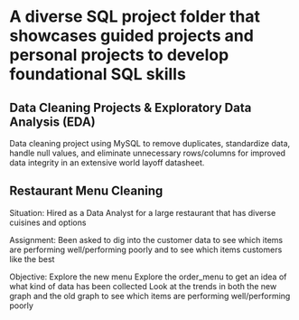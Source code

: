 # A diverse SQL project folder that showcases guided projects and personal projects to develop foundational SQL skills

## Data Cleaning Projects & Exploratory Data Analysis (EDA)
Data cleaning project using MySQL to remove duplicates, standardize data, handle null values, and eliminate unnecessary rows/columns for improved data integrity in an extensive world layoff datasheet.

## Restaurant Menu Cleaning
Situation:
Hired as a Data Analyst for a large restaurant that has diverse cuisines and options

Assignment:
Been asked to dig into the customer data to see which items are performing well/performing poorly and to see which items customers like the best

Objective:
Explore the new menu 
Explore the order_menu to get an idea of what kind of data has been collected
Look at the trends in both the new graph and the old graph to see which items are performing well/performing poorly
